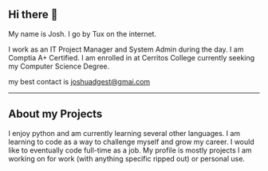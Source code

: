 ## Hi there 👋

My name is Josh. I go by Tux on the internet.

I work as an IT Project Manager and System Admin during the day. I am Comptia A+ Certified. 
I am enrolled in at Cerritos College currently seeking my Computer Science Degree.

my best contact is [joshuadgest@gmai.com](mailto:joshuadgest@gmail.com)


----------------------------------
## About my Projects

I enjoy python and am currently learning several other languages.
I am learning to code as a way to challenge myself and grow my career.
I would like to eventually code full-time as a job.
My profile is mostly projects I am working on for work (with anything specific ripped out) or personal use.

